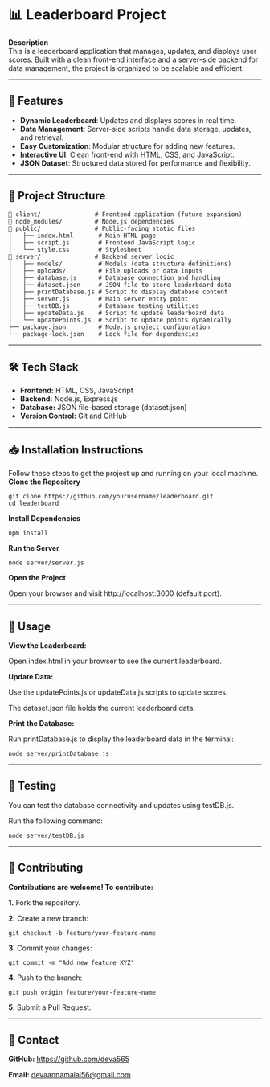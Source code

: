# 📊 Leaderboard Project

**Description**  
This is a leaderboard application that manages, updates, and displays user scores. Built with a clean front-end interface and a server-side backend for data management, the project is organized to be scalable and efficient.

---

## 🚀 Features
- **Dynamic Leaderboard**: Updates and displays scores in real time.
- **Data Management**: Server-side scripts handle data storage, updates, and retrieval.
- **Easy Customization**: Modular structure for adding new features.
- **Interactive UI**: Clean front-end with HTML, CSS, and JavaScript.
- **JSON Dataset**: Structured data stored for performance and flexibility.

---

## 📂 Project Structure

```plaintext
📁 client/               # Frontend application (future expansion)
📁 node_modules/         # Node.js dependencies
📁 public/               # Public-facing static files
│   ├── index.html       # Main HTML page
│   ├── script.js        # Frontend JavaScript logic
│   └── style.css        # Stylesheet
📁 server/               # Backend server logic
│   ├── models/          # Models (data structure definitions)
│   ├── uploads/         # File uploads or data inputs
│   ├── database.js      # Database connection and handling
│   ├── dataset.json     # JSON file to store leaderboard data
│   ├── printDatabase.js # Script to display database content
│   ├── server.js        # Main server entry point
│   ├── testDB.js        # Database testing utilities
│   ├── updateData.js    # Script to update leaderboard data
│   └── updatePoints.js  # Script to update points dynamically
├── package.json         # Node.js project configuration
└── package-lock.json    # Lock file for dependencies
```
---
## 🛠️ Tech Stack
- **Frontend:** HTML, CSS, JavaScript
- **Backend:** Node.js, Express.js
- **Database:** JSON file-based storage (dataset.json)
- **Version Control:** Git and GitHub
---
## 📥 Installation Instructions
Follow these steps to get the project up and running on your local machine.
**Clone the Repository**
```
git clone https://github.com/yourusername/leaderboard.git
cd leaderboard
```
**Install Dependencies**
```
npm install
```
**Run the Server**
```
node server/server.js
```
**Open the Project**

Open your browser and visit http://localhost:3000 (default port).

---
## 🌟 Usage
**View the Leaderboard:**

Open index.html in your browser to see the current leaderboard.

**Update Data:**

Use the updatePoints.js or updateData.js scripts to update scores.

The dataset.json file holds the current leaderboard data.

**Print the Database:**

Run printDatabase.js to display the leaderboard data in the terminal:
```
node server/printDatabase.js
```
---
## 🧪 Testing
You can test the database connectivity and updates using testDB.js.

Run the following command:
```
node server/testDB.js
```
---
## 🤝 Contributing
**Contributions are welcome! To contribute:** 

**1.** Fork the repository.

**2.** Create a new branch:

```
git checkout -b feature/your-feature-name
```
**3.** Commit your changes:
```
git commit -m "Add new feature XYZ"
```
**4.** Push to the branch:
```
git push origin feature/your-feature-name
```
**5.** Submit a Pull Request.

---

## 📧 Contact


**GitHub:** https://github.com/deva565

**Email:** devaannamalai56@gmail.com

